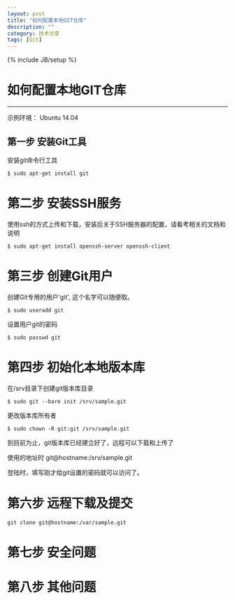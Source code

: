 ```yaml
---
layout: post
title: "如何配置本地GIT仓库"
description: ""
category: 技术分享
tags: [Git]
---
```


{% include JB/setup %}
# 如何配置本地GIT仓库
---

示例环境： Ubuntu 14.04 


## 第一步 安装Git工具

安装git命令行工具

```
$ sudo apt-get install git
```

<!--break-->

# 第二步 安装SSH服务

使用ssh的方式上传和下载，安装后关于SSH服务器的配置，请看考相关的文档和说明

```
$ sudo apt-get install openssh-server openssh-client
```

# 第三步 创建Git用户

创建Git专用的用户'git', 这个名字可以随便取。

```
$ sudo useradd git 
```

设置用户git的密码

```
$ sudo passwd git
```

# 第四步 初始化本地版本库

在/srv目录下创建git版本库目录

```
$ sudo git --bare init /srv/sample.git
```

更改版本库所有者

```
$ sudo chown -R git:git /srv/sample.git
```

到目前为止，git版本库已经建立好了，远程可以下载和上传了

使用的地址时 git@hostname:/srv/sample.git

登陆时，填写刚才给git设置的密码就可以访问了。

# 第六步 远程下载及提交

```
git clone git@hostname:/var/sample.git
```

# 第七步 安全问题


# 第八步 其他问题

